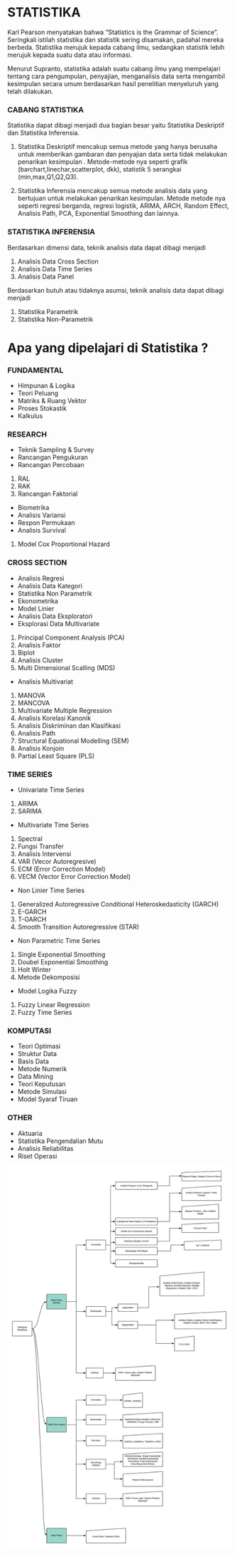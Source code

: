 # STATISTIKA

Karl Pearson menyatakan bahwa “Statistics is the Grammar of Science”. Seringkali istilah statistika dan statistik sering disamakan, padahal mereka berbeda. Statistika merujuk kepada cabang ilmu, sedangkan statistik lebih merujuk kepada suatu data atau informasi.

Menurut Supranto, statistika adalah suatu cabang ilmu yang mempelajari tentang cara pengumpulan, penyajian, menganalisis data serta mengambil kesimpulan secara umum berdasarkan hasil penelitian menyeluruh yang telah dilakukan.

### CABANG STATISTIKA

Statistika dapat dibagi menjadi dua bagian besar yaitu Statistika Deskriptif dan Statistika Inferensia. 
1. Statistika Deskriptif mencakup semua metode yang hanya berusaha untuk memberikan gambaran dan penyajian data serta tidak melakukan penarikan kesimpulan . Metode-metode nya seperti grafik (barchart,linechar,scatterplot, dkk), statistik 5 serangkai (min,max,Q1,Q2,Q3).

2. Statistika Inferensia mencakup semua metode analisis data yang bertujuan untuk melakukan penarikan kesimpulan. Metode metode nya seperti regresi berganda, regresi logistik, ARIMA, ARCH, Random Effect, Analisis Path, PCA, Exponential Smoothing dan lainnya.
 

### STATISTIKA INFERENSIA
Berdasarkan dimensi data, teknik analisis data dapat dibagi menjadi
1. Analisis Data Cross Section
2. Analisis Data Time Series
3. Analisis Data Panel

Berdasarkan butuh atau tidaknya asumsi, teknik analisis data dapat dibagi menjadi
1. Statistika Parametrik
2. Statistika Non-Parametrik

# Apa yang dipelajari di Statistika ?

### FUNDAMENTAL
- Himpunan & Logika
- Teori Peluang
- Matriks & Ruang Vektor
- Proses Stokastik
- Kalkulus

### RESEARCH
- Teknik Sampling & Survey
- Rancangan Pengukuran
- Rancangan Percobaan
1. RAL
2. RAK
3. Rancangan Faktorial
- Biometrika
- Analisis Variansi
- Respon Permukaan
- Analisis Survival
1. Model Cox Proportional Hazard

### CROSS SECTION
- Analisis Regresi
- Analisis Data Kategori
- Statistika Non Parametrik
- Ekonometrika
- Model Linier
- Analisis Data Eksploratori
- Eksplorasi Data Multivariate
1. Principal Component Analysis (PCA)
2. Analisis Faktor
3. Biplot
4. Analisis Cluster
5. Multi Dimensional Scalling (MDS)
- Analisis Multivariat
1. MANOVA
2. MANCOVA
3. Multivariate Multiple Regression
4. Analisis Korelasi Kanonik
5. Analisis Diskriminan dan Klasifikasi
6. Analisis Path
7. Structural Equational Modelling (SEM)
8. Analisis Konjoin
9. Partial Least Square (PLS)

### TIME SERIES
- Univariate Time Series
1. ARIMA
2. SARIMA 
- Multivariate Time Series
1. Spectral
2. Fungsi Transfer
3. Analisis Intervensi
4. VAR (Vecor Autoregresive)
5. ECM (Error Correction Model)
6. VECM (Vector Error Correction Model)
- Non Linier Time Series
1. Generalized Autoregressive Conditional Heteroskedasticity (GARCH)
2. E-GARCH
3. T-GARCH
4. Smooth Transition Autoregressive (STAR)
- Non Parametric Time Series
1. Single Exponential Smoothing
2. Doubel Exponential Smoothing
3. Holt Winter
4. Metode Dekomposisi
- Model Logika Fuzzy
1. Fuzzy Linear Regression
2. Fuzzy Time Series

### KOMPUTASI
- Teori Optimasi
- Struktur Data
- Basis Data
- Metode Numerik
- Data Mining
- Teori Keputusan
- Metode Simulasi
- Model Syaraf Tiruan

### OTHER
- Aktuaria
- Statistika Pengendalian Mutu
- Analisis Reliabilitas
- Riset Operasi



![](images/StatisticalMethod.png)
